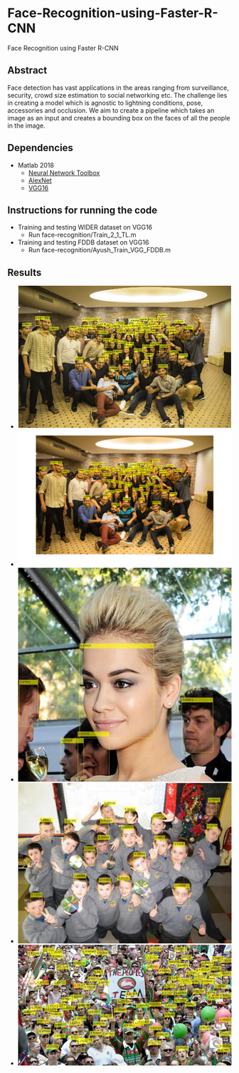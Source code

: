 # Face-Recognition-using-Faster-R-CNN
Face Recognition using Faster R-CNN

## Abstract
Face detection has vast applications in the areas ranging from surveillance, security, crowd size estimation to social networking etc. The challenge lies in creating a model which is agnostic to lightning conditions, pose, accessories and occlusion. We aim to create a pipeline which takes an image as an input and creates a bounding box on the faces of all the people in the image. 

## Dependencies
- Matlab 2018
  - [Neural Network Toolbox](https://www.mathworks.com/products/neural-network.html)
  - [AlexNet](https://www.mathworks.com/help/nnet/ref/alexnet.html)
  - [VGG16](https://www.mathworks.com/help/nnet/ref/vgg16.html)

## Instructions for running the code
- Training and testing WIDER dataset on VGG16
  - Run face-recognition/Train_2_1_TL.m
- Training and testing FDDB dataset on VGG16
  - Run face-recognition/Ayush_Train_VGG_FDDB.m

## Results
- ![Sample 1](samples/s1.png)
- ![Sample 1](samples/cs2016-19.png)
- ![Sample 1](samples/51_Dresses_wearingdress_51_377.jpg)
- ![Sample 2](samples/29_Students_Schoolkids_Students_Schoolkids_29_251.jpg)
- ![Sample 3](samples/10_People_Marching_People_Marching_2_373.jpg)
